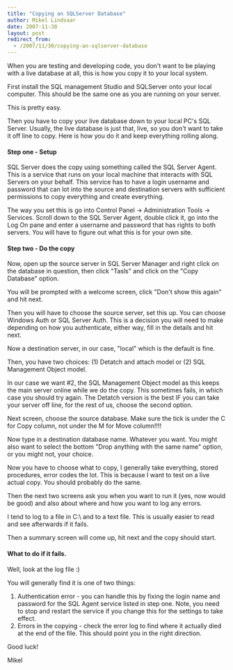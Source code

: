 ```yaml
---
title: "Copying an SQLServer Database"
author: Mikel Lindsaar
date: 2007-11-30
layout: post
redirect_from:
  - /2007/11/30/copying-an-sqlserver-database
---
```

When you are testing and developing code, you don't want to be playing
with a live database at all, this is how you copy it to your local
system.

First install the SQL management Studio and SQLServer onto your local
computer. This should be the same one as you are running on your server.

This is pretty easy.

Then you have to copy your live database down to your local PC's SQL
Server. Usually, the live database is just that, live, so you don't want
to take it off line to copy. Here is how you do it and keep everything
rolling along.

#### Step one - Setup

SQL Server does the copy using something called the SQL Server Agent.
This is a service that runs on your local machine that interacts with
SQL Servers on your behalf. This service has to have a login username
and password that can lot into the source and destination servers with
sufficient permissions to copy everything and create everything.

The way you set this is go into Control Panel -\> Administration Tools
-\> Services. Scroll down to the SQL Server Agent, double click it, go
into the Log On pane and enter a username and password that has rights
to both servers. You will have to figure out what this is for your own
site.

#### Step two - Do the copy

Now, open up the source server in SQL Server Manager and right click on
the database in question, then click "Tasls" and click on the "Copy
Database" option.

You will be prompted with a welcome screen, click "Don't show this
again" and hit next.

Then you will have to choose the source server, set this up. You can
choose Windows Auth or SQL Server Auth. This is a decision you will need
to make depending on how you authenticate, either way, fill in the
details and hit next.

Now a destination server, in our case, "local" which is the default is
fine.

Then, you have two choices: (1) Detatch and attach model or (2) SQL
Management Object model.

In our case we want #2, the SQL Management Object model as this keeps
the main server online while we do the copy. This sometimes fails, in
which case you should try again. The Detatch version is the best IF you
can take your server off line, for the rest of us, choose the second
option.

Next screen, choose the source database. Make sure the tick is under the
C for Copy column, not under the M for Move column!!!!

Now type in a destination database name. Whatever you want. You might
also want to select the bottom "Drop anything with the same name"
option, or you might not, your choice.

Now you have to choose what to copy, I generally take everything, stored
procedures, error codes the lot. This is because I want to test on a
live actual copy. You should probably do the same.

Then the next two screens ask you when you want to run it (yes, now
would be good) and also about where and how you want to log any errors.

I tend to log to a file in C:\\ and to a text file. This is usually
easier to read and see afterwards if it fails.

Then a summary screen will come up, hit next and the copy should start.

#### What to do if it fails.

Well, look at the log file :)

You will generally find it is one of two things:

1.  Authentication error - you can handle this by fixing the login name
    and password for the SQL Agent service listed in step one. Note, you
    need to stop and restart the service if you change this for the
    settings to take effect.
2.  Errors in the copying - check the error log to find where it
    actually died at the end of the file. This should point you in the
    right direction.

Good luck!

Mikel

